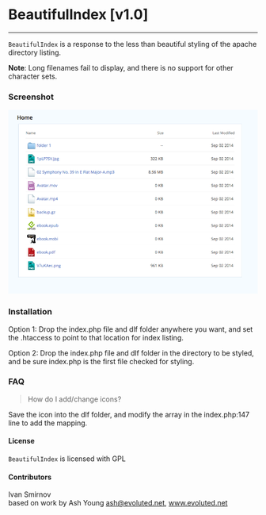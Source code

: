 # BeautifulIndex [v1.0]
***

`BeautifulIndex` is a response to the less than beautiful styling of the apache directory listing. 

**Note**: Long filenames fail to display, and there is no support for other character sets.

### Screenshot

![sample](sample.png)

### Installation

Option 1:
Drop the index.php file and dlf folder anywhere you want, and set the .htaccess to point to that location for index listing.

Option 2:
Drop the index.php file and dlf folder in the directory to be styled, and be sure index.php is the first file checked for styling.


### FAQ

> How do I add/change icons?

Save the icon into the dlf folder, and modify the array in the index.php:147 line to add the mapping.


#### License

`BeautifulIndex` is licensed with GPL

#### Contributors

Ivan Smirnov  
based on work by Ash Young <ash@evoluted.net>, www.evoluted.net
